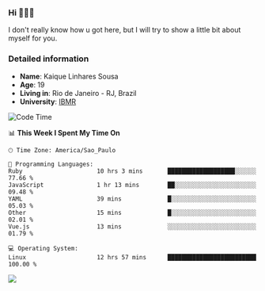 ### Hi 🙋🏽‍♂️

I don't really know how u got here, but I will try to show a little bit about myself for you.

### Detailed information

* **Name**: Kaique Linhares Sousa
* **Age**: 19
* **Living in**: Rio  de Janeiro - RJ, Brazil
* **University**: [IBMR](https://www.ibmr.br/)

<!--START_SECTION:waka-->
![Code Time](http://img.shields.io/badge/Code%20Time-842%20hrs%209%20mins-blue)

📊 **This Week I Spent My Time On** 

```text
🕑︎ Time Zone: America/Sao_Paulo

💬 Programming Languages: 
Ruby                     10 hrs 3 mins       ███████████████████░░░░░░   77.66 % 
JavaScript               1 hr 13 mins        ██░░░░░░░░░░░░░░░░░░░░░░░   09.48 % 
YAML                     39 mins             █░░░░░░░░░░░░░░░░░░░░░░░░   05.03 % 
Other                    15 mins             █░░░░░░░░░░░░░░░░░░░░░░░░   02.01 % 
Vue.js                   13 mins             ░░░░░░░░░░░░░░░░░░░░░░░░░   01.79 % 

💻 Operating System: 
Linux                    12 hrs 57 mins      █████████████████████████   100.00 % 
```


<!--END_SECTION:waka-->

<a href="https://www.linkedin.com/in/kaique-linhares-25a840208/"  target="_blank"><img src="https://img.shields.io/badge/-LinkedIn-%230077B5?style=for-the-badge&logo=linkedin&logoColor=white" target="_blank"></a>
